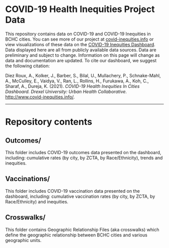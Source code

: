 # COVID-19 Health Inequities Project Data

This repository contains data on COVID-19 and COVID-19 Inequities in BCHC cities. You can see more of our project at [covid-inequities.info](https://www.covid-inequities.info/) or  view visualizations of these data on the [COVID-19 Inequities Dashboard](https://drexel-uhc.shinyapps.io/bchc_covid19). Data displayed here are all from publicly available data sources. Data are preliminary and subject to change. Information on this page will change as data and documentation are updated. To cite our dashboard, we suggest the following citation:
<br>

Diez Roux, A., Kolker, J., Barber, S., Bilal, U., Mullachery, P., Schnake-Mahl, A., McCulley, E., Vaidya, V., Ran, L., Rollins, H., Furukawa, A., Koh, C., Sharaf, A., Dureja, K. (2021). <i>COVID-19 Health Inequities In Cities Dashboard. Drexel University: Urban Health Collaborative.</i> http://www.covid-inequities.info/.


<hr>

# Repository contents

## Outcomes/

This folder includes COVID-19 outcomes data presented on the dashboard, including: cumulative rates (by city, by ZCTA, by Race/Ethnicity), trends and inequities.

## Vaccinations/

This folder includes COVID-19 vaccination data presented on the dashboard, including: cumulative vaccination rates (by city, by ZCTA, by Race/Ethnicity) and inequities.

## Crosswalks/

This folder contains Geographic Relationship Files (aka crosswalks) which define the geographic relationship between BCHC cities and various geographic units.
